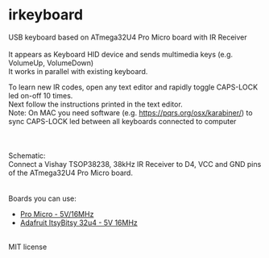 # irkeyboard
USB keyboard based on ATmega32U4 Pro Micro board with IR Receiver<br/>
<br/>
It appears as Keyboard HID device and sends multimedia keys (e.g. VolumeUp, VolumeDown)<br/>
It works in parallel with existing keyboard.<br/>

To learn new IR codes, open any text editor and rapidly toggle CAPS-LOCK led on-off 10 times.<br/>
Next follow the instructions printed in the text editor.<br/>
Note: On MAC you need software (e.g. https://pqrs.org/osx/karabiner/) to sync CAPS-LOCK led between all keyboards connected to computer<br/>
<br/>
<br/>
<br/>
Schematic:<br/>
Connect a Vishay TSOP38238, 38kHz IR Receiver to D4, VCC and GND pins of the ATmega32U4 Pro Micro board.<br/>
<br/>
<br/>
Boards you can use:<br/>
- [Pro Micro - 5V/16MHz](https://www.sparkfun.com/products/12640)<br/>
- [Adafruit ItsyBitsy 32u4 - 5V 16MHz](https://www.adafruit.com/product/3677)<br/>
<br/>
MIT license

